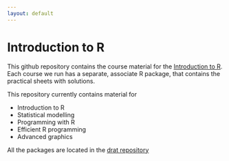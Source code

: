 ```yaml
---
layout: default
---
```

# Introduction to R

This github repository contains the course material for the 
[Introduction to R](http://www.ncl.ac.uk/maths/rcourse/"). Each
course we run has a separate, associate R package, that contains the
practical sheets with solutions.
 
This repository currently contains material for

 * Introduction to R
 * Statistical modelling
 * Programming with R
 * Efficient R programming
 * Advanced graphics



All the packages are located in
the [drat repository](https://github.com/rcourses/drat)

